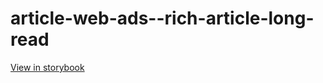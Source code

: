 # article-web-ads--rich-article-long-read

[View in storybook](https://raw.githack.com/Independent-Digital-News-and-Media-Ltd/indy100-pwamp-sb/PR-287-sb/index.html?path=/story/article-web-ads--rich-article-long-read)